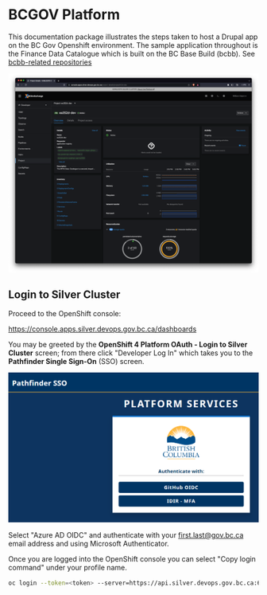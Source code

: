# BCGOV Platform
This documentation package illustrates the steps taken to host a Drupal app on the BC Gov Openshift environment. The sample application throughout is the Finance Data Catalogue which is built on the BC Base Build (bcbb). See [bcbb-related repositories](https://github.com/bcgov/?q=bcbb)

![OpenShift Console](assets/images/openshift-console.png)

## Login to Silver Cluster

Proceed to the OpenShift console:

https://console.apps.silver.devops.gov.bc.ca/dashboards

You may be greeted by the **OpenShift 4 Platform OAuth - Login to Silver Cluster** screen; from there click "Developer Log In" which takes you to the **Pathfinder Single Sign-On** (SSO) screen.

![SSO Screen](assets/images/bcgov_sso.png)

Select "Azure AD OIDC" and authenticate with your first.last@gov.bc.ca email address and using Microsoft Authenticator.

Once you are logged into the OpenShift console you can select "Copy login command" under your profile name.

```sh
oc login --token=<token> --server=https://api.silver.devops.gov.bc.ca:6443
```
